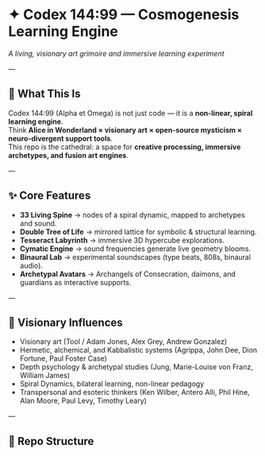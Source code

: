 
# ✦ Codex 144:99 — Cosmogenesis Learning Engine
_A living, visionary art grimoire and immersive learning experiment_

—

## 🌌 What This Is
Codex 144:99 (Alpha et Omega) is not just code — it is a **non-linear, spiral learning engine**.  
Think **Alice in Wonderland × visionary art × open-source mysticism × neuro-divergent support tools**.  
This repo is the cathedral: a space for **creative processing, immersive archetypes, and fusion art engines**.

—

## ✨ Core Features
- **33 Living Spine** → nodes of a spiral dynamic, mapped to archetypes and sound.
- **Double Tree of Life** → mirrored lattice for symbolic & structural learning.
- **Tesseract Labyrinth** → immersive 3D hypercube explorations.
- **Cymatic Engine** → sound frequencies generate live geometry blooms.
- **Binaural Lab** → experimental soundscapes (type beats, 808s, binaural audio).
- **Archetypal Avatars** → Archangels of Consecration, daimons, and guardians as interactive supports.

—

## 🎨 Visionary Influences
- Visionary art (Tool / Adam Jones, Alex Grey, Andrew Gonzalez)  
- Hermetic, alchemical, and Kabbalistic systems (Agrippa, John Dee, Dion Fortune, Paul Foster Case)  
- Depth psychology & archetypal studies (Jung, Marie-Louise von Franz, William James)  
- Spiral Dynamics, bilateral learning, non-linear pedagogy  
- Transpersonal and esoteric thinkers (Ken Wilber, Antero Alli, Phil Hine, Alan Moore, Paul Levy, Timothy Leary)

—

## 📂 Repo Structure